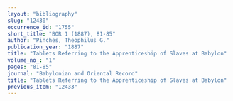 ```yaml
---
layout: "bibliography"
slug: "12430"
occurrence_id: "1755"
short_title: "BOR 1 (1887), 81-85"
author: "Pinches, Theophilus G."
publication_year: "1887"
title: "Tablets Referring to the Apprenticeship of Slaves at Babylon"
volume_no_: "1"
pages: "81-85"
journal: "Babylonian and Oriental Record"
title: "Tablets Referring to the Apprenticeship of Slaves at Babylon"
previous_item: "12433"
---
```

